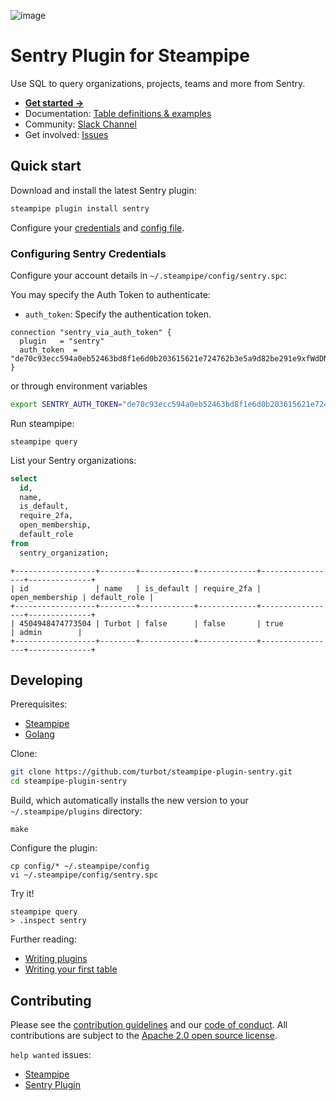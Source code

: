 ![image](https://hub.steampipe.io/images/plugins/turbot/sentry-social-graphic.png)

# Sentry Plugin for Steampipe

Use SQL to query organizations, projects, teams and more from Sentry.

- **[Get started →](https://hub.steampipe.io/plugins/turbot/sentry)**
- Documentation: [Table definitions & examples](https://hub.steampipe.io/plugins/turbot/sentry/tables)
- Community: [Slack Channel](https://steampipe.io/community/join)
- Get involved: [Issues](https://github.com/turbot/steampipe-plugin-sentry/issues)

## Quick start

Download and install the latest Sentry plugin:

```bash
steampipe plugin install sentry
```

Configure your [credentials](https://hub.steampipe.io/plugins/turbot/sentry#credentials) and [config file](https://hub.steampipe.io/plugins/turbot/sentry#configuration).

### Configuring Sentry Credentials

Configure your account details in `~/.steampipe/config/sentry.spc`:

You may specify the Auth Token to authenticate:

- `auth_token`: Specify the authentication token.

```hcl
connection "sentry_via_auth_token" {
  plugin   = "sentry"
  auth_token  = "de70c93ecc594a0eb52463bd8f1e6d0b203615621e724762b3e5a9d82be291e9xfWdDNqwZPngS"
}
```

or through environment variables

```sh
export SENTRY_AUTH_TOKEN="de70c93ecc594a0eb52463bd8f1e6d0b203615621e724762b3e5a9d82be291e9xfWdDNqwZPngS"
```

Run steampipe:

```shell
steampipe query
```

List your Sentry organizations:

```sql
select
  id,
  name,
  is_default,
  require_2fa,
  open_membership,
  default_role
from
  sentry_organization;
```

```
+------------------+--------+------------+-------------+-----------------+--------------+
| id               | name   | is_default | require_2fa | open_membership | default_role |
+------------------+--------+------------+-------------+-----------------+--------------+
| 4504948474773504 | Turbot | false      | false       | true            | admin        |
+------------------+--------+------------+-------------+-----------------+--------------+
```

## Developing

Prerequisites:

- [Steampipe](https://steampipe.io/downloads)
- [Golang](https://golang.org/doc/install)

Clone:

```sh
git clone https://github.com/turbot/steampipe-plugin-sentry.git
cd steampipe-plugin-sentry
```

Build, which automatically installs the new version to your `~/.steampipe/plugins` directory:

```
make
```

Configure the plugin:

```
cp config/* ~/.steampipe/config
vi ~/.steampipe/config/sentry.spc
```

Try it!

```
steampipe query
> .inspect sentry
```

Further reading:

- [Writing plugins](https://steampipe.io/docs/develop/writing-plugins)
- [Writing your first table](https://steampipe.io/docs/develop/writing-your-first-table)

## Contributing

Please see the [contribution guidelines](https://github.com/turbot/steampipe/blob/main/CONTRIBUTING.md) and our [code of conduct](https://github.com/turbot/steampipe/blob/main/CODE_OF_CONDUCT.md). All contributions are subject to the [Apache 2.0 open source license](https://github.com/turbot/steampipe-plugin-sentry/blob/main/LICENSE).

`help wanted` issues:

- [Steampipe](https://github.com/turbot/steampipe/labels/help%20wanted)
- [Sentry Plugin](https://github.com/turbot/steampipe-plugin-sentry/labels/help%20wanted)

